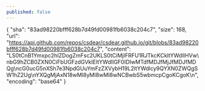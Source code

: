 ```yaml
---
published: false
---
```

{
  "sha": "83ad98220bfff628b7d49fd00981fb6038c204c7",
  "size": 168,
  "url": "https://api.github.com/repos/csdear/csdear.github.io/git/blobs/83ad98220bfff628b7d49fd00981fb6038c204c7",
  "content": "LS0tCnB1Ymxpc2hlZDogZmFsc2UKLS0tCiMjIFRFU1RJTkcKCkltYWdlIHVw\nbG9hZCB0ZXN0CiFbUGFzdGVkIEltYWdlIGF0IDIwMTdfMDJfMjJfMDJfMDQg\ncG0ucG5nXSh7e3NpdGUuYmFzZXVybH19L2ltYWdlcy9QYXN0ZWQgSW1hZ2Ug\nYXQgMjAxN18wMl8yMl8wMl8wNCBwbS5wbmcpCgoKCgoK\n",
  "encoding": "base64"
}
